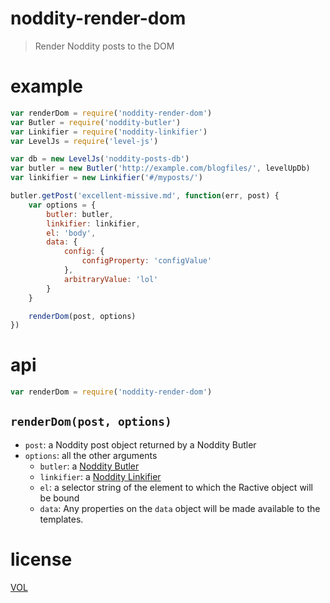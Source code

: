# noddity-render-dom

> Render Noddity posts to the DOM

# example

```js
var renderDom = require('noddity-render-dom')
var Butler = require('noddity-butler')
var Linkifier = require('noddity-linkifier')
var LevelJs = require('level-js')

var db = new LevelJs('noddity-posts-db')
var butler = new Butler('http://example.com/blogfiles/', levelUpDb)
var linkifier = new Linkifier('#/myposts/')

butler.getPost('excellent-missive.md', function(err, post) {
	var options = {
		butler: butler,
		linkifier: linkifier,
		el: 'body',
		data: {
			config: {
				configProperty: 'configValue'
			},
			arbitraryValue: 'lol'
		}
	}

	renderDom(post, options)
})
```

# api

```js
var renderDom = require('noddity-render-dom')
```

## `renderDom(post, options)`

- `post`: a Noddity post object returned by a Noddity Butler
- `options`: all the other arguments
	- `butler`: a [Noddity Butler](https://www.npmjs.com/package/noddity-butler)
	- `linkifier`: a [Noddity Linkifier](https://www.npmjs.com/package/noddity-linkifier)
	- `el`: a selector string of the element to which the Ractive object will be bound
	- `data`: Any properties on the `data` object will be made available to the templates.

# license

[VOL](http://veryopenlicense.com)
